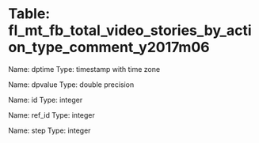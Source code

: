 Table: fl_mt_fb_total_video_stories_by_action_type_comment_y2017m06
===================================================================

Name: dptime
Type: timestamp with time zone

Name: dpvalue
Type: double precision

Name: id
Type: integer

Name: ref_id
Type: integer

Name: step
Type: integer

